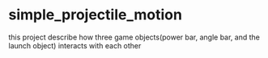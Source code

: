 # simple_projectile_motion
this project describe how three game objects(power bar, angle bar, and the launch object) interacts with each other
